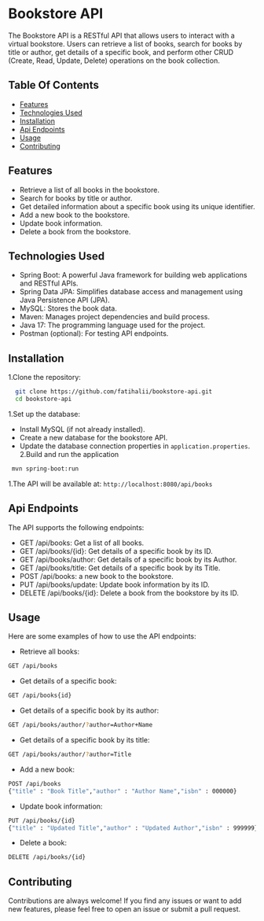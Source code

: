 
# Bookstore API

The Bookstore API is a RESTful API that allows users to interact with a virtual bookstore. Users can retrieve a list of books, search for books by title or author, get details of a specific book, and perform other CRUD (Create, Read, Update, Delete) operations on the book collection.




## Table Of Contents

- [Features](#Features)
- [Technologies Used](#Technologies-Used)
- [Installation](#Installation)
- [Api Endpoints](#Api-Endpoints)
- [Usage](#Usage)
- [Contributing](#Contributing)



## Features

- Retrieve a list of all books in the bookstore.
- Search for books by title or author.
- Get detailed information about a specific book using its unique identifier.
- Add a new book to the bookstore.
- Update book information.
- Delete a book from the bookstore.


## Technologies Used

- Spring Boot: A powerful Java framework for building web applications and RESTful APIs.
- Spring Data JPA: Simplifies database access and management using Java Persistence API (JPA).
- MySQL: Stores the book data.
- Maven: Manages project dependencies and build process.
- Java 17: The programming language used for the project.
- Postman (optional): For testing API endpoints.


## Installation

1.Clone the repository:

```bash
  git clone https://github.com/fatihalii/bookstore-api.git
  cd bookstore-api
```
1.Set up the database:
- Install MySQL (if not already installed).
- Create a new database for the bookstore API.
- Update the database connection properties in `application.properties`.
  2.Build and run the application
```bash
 mvn spring-boot:run
```
1.The API will be available at: `http://localhost:8080/api/books`


## Api Endpoints

The API supports the following endpoints:

- GET /api/books: Get a list of all books.
- GET /api/books/{id}: Get details of a specific book by its ID.
- GET /api/books/author: Get details of a specific book by its Author.
- GET /api/books/title: Get details of a specific book by its Title.
- POST /api/books: a new book to the bookstore.
- PUT /api/books/update: Update book information by its ID.
- DELETE /api/books/{id}: Delete a book from the bookstore by its ID.
## Usage

Here are some examples of how to use the API endpoints:

- Retrieve all books:
```bash
GET /api/books
```

- Get details of a specific book:
```bash
GET /api/books{id}
```

- Get details of a specific book by its author:
```bash
GET /api/books/author/?author=Author+Name
```

- Get details of a specific book by its title:
```bash
GET /api/books/author/?author=Title
```

- Add a new book:
```bash
POST /api/books
{"title" : "Book Title","author" : "Author Name","isbn" : 000000}
```

- Update book information:
```bash
PUT /api/books/{id}
{"title" : "Updated Title","author" : "Updated Author","isbn" : 999999}
```

- Delete a book:
```bash
DELETE /api/books/{id}
```





## Contributing

Contributions are always welcome!
If you find any issues or want to add new features,
please feel free to open an issue or submit a pull request.

